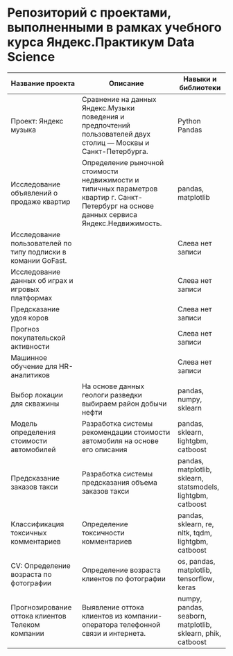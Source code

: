 # Репозиторий с проектами, выполненными в рамках учебного курса Яндекс.Практикум Data Science 

|Название проекта|Описание|Навыки и библиотеки|
|-|--------|---|
|Проект: Яндекс музыка|Сравнение на данных Яндекс.Музыки поведения и предпочтений пользователей двух столиц — Москвы и Санкт-Петербурга.|Python Pandas|
|Исследование объявлений о продаже квартир|Определение рыночной стоимости недвижимости и типичных параметров квартир г. Санкт-Петербург на основе данных сервиса Яндекс.Недвижимость.|pandas, matplotlib|
|Исследование пользователей по типу подписки в комании GoFast.| |Слева нет записи|
|Исследование данных об играх и игровых платформах| |Слева нет записи|
|Предсказание удоя коров| |Слева нет записи|
|Прогноз покупательской активности| |Слева нет записи|
|Машинное обучение для HR-аналитиков| |Слева нет записи|
|Выбор локации для скважины|На основе данных геологи разведки выбираем район добычи нефти|pandas, numpy, sklearn|
|Модель определения стоимости автомобилей|Разработка системы рекомендации стоимости автомобиля на основе его описания|pandas, sklearn, lightgbm, catboost|
|Предсказание заказов такси|Разработка системы предсказания объема заказов такси|pandas, matplotlib, sklearn, statsmodels, lightgbm, catboost|
|Классификация токсичных комментариев|Определение токсичности комментариев|pandas, sklearn, re, nltk, tqdm, lightgbm, catboost|
|CV: Определение возраста по фотографии|Определение возраста клиентов по фотографии|os, pandas, matplotlib, tensorflow, keras|
|Прогнозирование оттока клиентов Телеком компании|Выявление оттока клиентов из компании-оператора телефонной связи и интернета.|numpy, pandas, seaborn, matplotlib, sklearn, phik, catboost|
